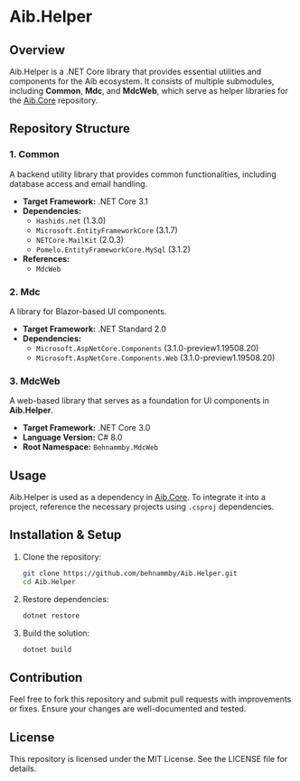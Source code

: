 # Aib.Helper

## Overview
Aib.Helper is a .NET Core library that provides essential utilities and components for the Aib ecosystem. It consists of multiple submodules, including **Common**, **Mdc**, and **MdcWeb**, which serve as helper libraries for the [Aib.Core](https://github.com/behnammby/Aib.Core) repository.

## Repository Structure

### 1. Common
A backend utility library that provides common functionalities, including database access and email handling.

- **Target Framework:** .NET Core 3.1
- **Dependencies:**
  - `Hashids.net` (1.3.0)
  - `Microsoft.EntityFrameworkCore` (3.1.7)
  - `NETCore.MailKit` (2.0.3)
  - `Pomelo.EntityFrameworkCore.MySql` (3.1.2)
- **References:**
  - `MdcWeb`

### 2. Mdc
A library for Blazor-based UI components.

- **Target Framework:** .NET Standard 2.0
- **Dependencies:**
  - `Microsoft.AspNetCore.Components` (3.1.0-preview1.19508.20)
  - `Microsoft.AspNetCore.Components.Web` (3.1.0-preview1.19508.20)

### 3. MdcWeb
A web-based library that serves as a foundation for UI components in **Aib.Helper**.

- **Target Framework:** .NET Core 3.0
- **Language Version:** C# 8.0
- **Root Namespace:** `Behnammby.MdcWeb`

## Usage
Aib.Helper is used as a dependency in [Aib.Core](https://github.com/behnammby/Aib.Core). To integrate it into a project, reference the necessary projects using `.csproj` dependencies.

## Installation & Setup
1. Clone the repository:
   ```sh
   git clone https://github.com/behnammby/Aib.Helper.git
   cd Aib.Helper
   ```
2. Restore dependencies:
   ```sh
   dotnet restore
   ```
3. Build the solution:
   ```sh
   dotnet build
   ```

## Contribution
Feel free to fork this repository and submit pull requests with improvements or fixes. Ensure your changes are well-documented and tested.

## License
This repository is licensed under the MIT License. See the LICENSE file for details.
